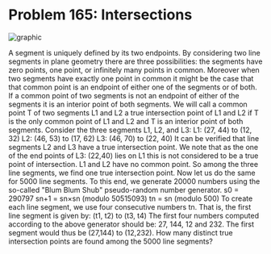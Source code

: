 # Problem 165: Intersections

![graphic](img165.gif)

A segment is uniquely defined by its two endpoints. By considering two
line segments in plane geometry there are three possibilities: the
segments have zero points, one point, or infinitely many points in
common. Moreover when two segments have exactly one point in common it
might be the case that that common point is an endpoint of either one of
the segments or of both. If a common point of two segments is not an
endpoint of either of the segments it is an interior point of both
segments. We will call a common point T of two segments L1 and L2 a true
intersection point of L1 and L2 if T is the only common point of L1 and
L2 and T is an interior point of both segments. Consider the three
segments L1, L2, and L3: L1: (27, 44) to (12, 32) L2: (46, 53) to (17,
62) L3: (46, 70) to (22, 40) It can be verified that line segments L2
and L3 have a true intersection point. We note that as the one of the
end points of L3: (22,40) lies on L1 this is not considered to be a true
point of intersection. L1 and L2 have no common point. So among the
three line segments, we find one true intersection point. Now let us do
the same for 5000 line segments. To this end, we generate 20000 numbers
using the so-called "Blum Blum Shub" pseudo-random number generator. s0
= 290797 sn+1 = sn×sn (modulo 50515093) tn = sn (modulo 500) To create
each line segment, we use four consecutive numbers tn. That is, the
first line segment is given by: (t1, t2) to (t3, t4) The first four
numbers computed according to the above generator should be: 27, 144, 12
and 232. The first segment would thus be (27,144) to (12,232). How many
distinct true intersection points are found among the 5000 line
segments?
